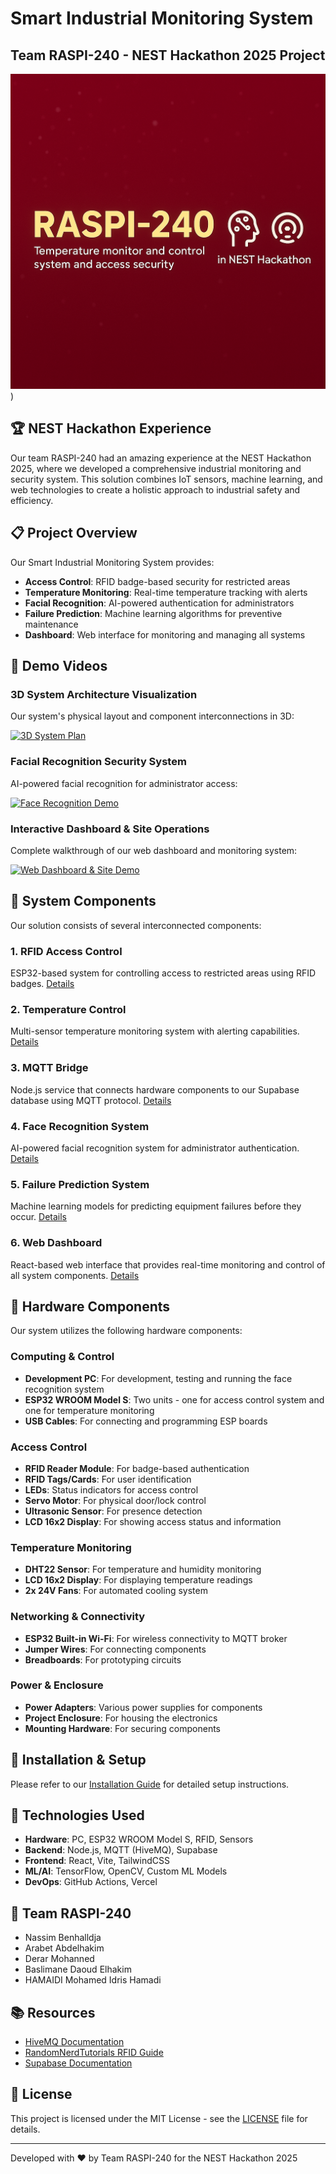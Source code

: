 # Smart Industrial Monitoring System
## Team RASPI-240 - NEST Hackathon 2025 Project

![Project Banner](./docs/GG.png))

## 🏆 NEST Hackathon Experience

Our team RASPI-240 had an amazing experience at the NEST Hackathon 2025, where we developed a comprehensive industrial monitoring and security system. This solution combines IoT sensors, machine learning, and web technologies to create a holistic approach to industrial safety and efficiency.

## 📋 Project Overview

Our Smart Industrial Monitoring System provides:

- **Access Control**: RFID badge-based security for restricted areas
- **Temperature Monitoring**: Real-time temperature tracking with alerts
- **Facial Recognition**: AI-powered authentication for administrators
- **Failure Prediction**: Machine learning algorithms for preventive maintenance
- **Dashboard**: Web interface for monitoring and managing all systems

## 🎥 Demo Videos

### 3D System Architecture Visualization
Our system's physical layout and component interconnections in 3D:

[![3D System Plan](https://img.youtube.com/vi/RSE16WzwnU0/0.jpg)](https://youtu.be/RSE16WzwnU0)

### Facial Recognition Security System
AI-powered facial recognition for administrator access:

[![Face Recognition Demo](https://img.youtube.com/vi/oYCKodpSrzM/0.jpg)](https://youtu.be/oYCKodpSrzM)

### Interactive Dashboard & Site Operations
Complete walkthrough of our web dashboard and monitoring system:

[![Web Dashboard & Site Demo](https://img.youtube.com/vi/Pgzu2_fCa18/0.jpg)](https://youtu.be/Pgzu2_fCa18)

## 🧩 System Components

Our solution consists of several interconnected components:

### 1. RFID Access Control
ESP32-based system for controlling access to restricted areas using RFID badges. [Details](./docs/rfid_access.md)

### 2. Temperature Control
Multi-sensor temperature monitoring system with alerting capabilities. [Details](./docs/temperature_control.md)

### 3. MQTT Bridge
Node.js service that connects hardware components to our Supabase database using MQTT protocol. [Details](./docs/mqtt_bridge.md)

### 4. Face Recognition System
AI-powered facial recognition system for administrator authentication. [Details](./docs/face_recognition.md)

### 5. Failure Prediction System
Machine learning models for predicting equipment failures before they occur. [Details](./docs/failure_prediction.md)

### 6. Web Dashboard
React-based web interface that provides real-time monitoring and control of all system components. [Details](./docs/web_dashboard.md)

## 🔌 Hardware Components

Our system utilizes the following hardware components:

### Computing & Control
- **Development PC**: For development, testing and running the face recognition system
- **ESP32 WROOM Model S**: Two units - one for access control system and one for temperature monitoring
- **USB Cables**: For connecting and programming ESP boards

### Access Control
- **RFID Reader Module**: For badge-based authentication
- **RFID Tags/Cards**: For user identification
- **LEDs**: Status indicators for access control
- **Servo Motor**: For physical door/lock control
- **Ultrasonic Sensor**: For presence detection
- **LCD 16x2 Display**: For showing access status and information

### Temperature Monitoring
- **DHT22 Sensor**: For temperature and humidity monitoring
- **LCD 16x2 Display**: For displaying temperature readings
- **2x 24V Fans**: For automated cooling system

### Networking & Connectivity
- **ESP32 Built-in Wi-Fi**: For wireless connectivity to MQTT broker
- **Jumper Wires**: For connecting components
- **Breadboards**: For prototyping circuits

### Power & Enclosure
- **Power Adapters**: Various power supplies for components
- **Project Enclosure**: For housing the electronics
- **Mounting Hardware**: For securing components

## 🚀 Installation & Setup

Please refer to our [Installation Guide](./docs/installation.md) for detailed setup instructions.

## 🔧 Technologies Used

- **Hardware**: PC, ESP32 WROOM Model S, RFID, Sensors
- **Backend**: Node.js, MQTT (HiveMQ), Supabase
- **Frontend**: React, Vite, TailwindCSS
- **ML/AI**: TensorFlow, OpenCV, Custom ML Models
- **DevOps**: GitHub Actions, Vercel

## 👥 Team RASPI-240

- Nassim Benhalldja
- Arabet Abdelhakim
- Derar Mohanned
- Baslimane Daoud Elhakim
- HAMAIDI Mohamed Idris Hamadi

## 📚 Resources

- [HiveMQ Documentation](https://www.hivemq.com/docs/)
- [RandomNerdTutorials RFID Guide](https://randomnerdtutorials.com/)
- [Supabase Documentation](https://supabase.io/docs)

## 📄 License

This project is licensed under the MIT License - see the [LICENSE](LICENSE) file for details.

---

Developed with ❤️ by Team RASPI-240 for the NEST Hackathon 2025
